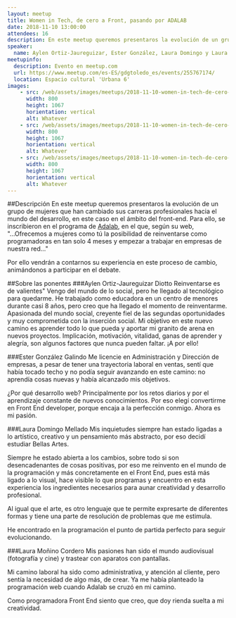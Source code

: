 ```yaml
---
layout: meetup
title: Women in Tech, de cero a Front, pasando por ADALAB
date: 2018-11-10 13:00:00
attendees: 16
description: En este meetup queremos presentaros la evolución de un grupo de mujeres que han cambiado sus carreras profesionales hacia el mundo del desarrollo.
speaker:
  name: Aylen Ortiz-Jaureguizar, Ester González, Laura Domingo y Laura Moñino
meetupinfo:
  description: Evento en meetup.com
  url: https://www.meetup.com/es-ES/gdgtoledo_es/events/255767174/
  location: Espacio cultural 'Urbana 6'
images:
    - src: /web/assets/images/meetups/2018-11-10-women-in-tech-de-cero-a-front-pasando-por-adalab/ponentes.jpg
      width: 800
      height: 1067
      horientation: vertical
      alt: Whatever
    - src: /web/assets/images/meetups/2018-11-10-women-in-tech-de-cero-a-front-pasando-por-adalab/aylen-y-companieras.jpg
      width: 800
      height: 1067
      horientation: vertical
      alt: Whatever
    - src: /web/assets/images/meetups/2018-11-10-women-in-tech-de-cero-a-front-pasando-por-adalab/comida-post-meetup.jpg
      width: 800
      height: 1067
      horientation: vertical
      alt: Whatever
---
```


##Descripción
En este meetup queremos presentaros la evolución de un grupo de mujeres que han cambiado sus carreras profesionales hacia el mundo del desarrollo, en este caso en el ámbito del front-end. Para ello, se inscribieron en el programa de [Adalab](https://adalab.es), en el que, según su web, "...Ofrecemos a mujeres como tú la posibilidad de reinventarse como programadoras en tan solo 4 meses y empezar a trabajar en empresas de nuestra red..."

Por ello vendrán a contarnos su experiencia en este proceso de cambio, animándonos a participar en el debate.

##Sobre las ponentes
###Aylen Ortiz-Jaureguizar Diotto
Reinventarse es de valientes" Vengo del mundo de lo social, pero he llegado al tecnológico para quedarme.
He trabajado como educadora en un centro de menores durante casi 8 años, pero creo que ha llegado el momento de reinventarme.
Apasionada del mundo social, creyente fiel de las segundas oportunidades y muy comprometida con la inserción social.
Mi objetivo en este nuevo camino es aprender todo lo que pueda y aportar mi granito de arena en nuevos proyectos. Implicación, motivación, vitalidad, ganas de aprender y alegría, son algunos factores que nunca pueden faltar. ¡A por ello!

###Ester González Galindo
Me licencie en Administración y Dirección de empresas, a pesar de tener una trayectoria laboral en ventas, sentí que había tocado techo y no podía seguir avanzando en este camino: no aprendía cosas nuevas y había alcanzado mis objetivos.

¿Por qué desarrollo web? Principalmente por los retos diarios y por el aprendizaje constante de nuevos conocimientos. Por eso elegí convertirme en Front End developer, porque encaja a la perfección conmigo. Ahora es mi pasión.

###Laura Domingo Mellado
Mis inquietudes siempre han estado ligadas a lo artístico, creativo y un pensamiento más abstracto, por eso decidí estudiar Bellas Artes.

Siempre he estado abierta a los cambios, sobre todo si son desencadenantes de cosas positivas, por eso me reinvento en el mundo de la programación y más concretamente en el Front End, pues está más ligado a lo visual, hace visible lo que programas y encuentro en esta experiencia los ingredientes necesarios para aunar creatividad y desarrollo profesional.

Al igual que el arte, es otro lenguaje que te permite expresarte de diferentes formas y tiene una parte de resolución de problemas que me estimula.

He encontrado en la programación el punto de partida perfecto para seguir evolucionando.

###Laura Moñino Cordero
Mis pasiones han sido el mundo audiovisual (fotografía y cine) y trastear con aparatos con pantallas.

Mi camino laboral ha sido como administrativa, y atención al cliente, pero sentía la necesidad de algo más, de crear. Ya me había planteado la programación web cuando Adalab se cruzó en mi camino.

Como programadora Front End siento que creo, que doy rienda suelta a mi creatividad.